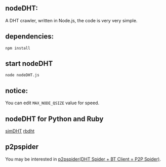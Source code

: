 ## nodeDHT:
A DHT crawler, written in Node.js, the code is very very simple.

## dependencies:
`npm install`

## start nodeDHT
`node nodeDHT.js`

## notice:
You can edit `MAX_NODE_QSIZE` value for speed.

## nodeDHT for Python and Ruby
[simDHT](https://github.com/fanpei91/simDHT)
[rbdht](https://github.com/fanpei91/rbdht)

## p2pspider
You may be interested in [p2pspider(DHT Spider + BT Client = P2P Spider)](https://github.com/fanpei91/p2pspider).
